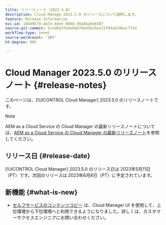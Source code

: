 ```yaml
---
title: リリースノート（2023.5.0）
description: Cloud Manage 2023.5.0 のリリースについて説明します。
feature: Release Information
exl-id: 18449b79-a67e-4dee-9004-d9a8ba9e6507
source-git-commit: 5ced643fabe0a670e456cbea72f9da8196ac774a
workflow-type: tm+mt
source-wordcount: '107'
ht-degree: 90%

---
```


# Cloud Manager 2023.5.0 のリリースノート {#release-notes}

このページは、[!UICONTROL Cloud Manager] 2023.5.0 のリリースノートです。

>[!NOTE]
>
>AEM as a Cloud Service の Cloud Manager の最新リリースノートについては、[AEM as a Cloud Service の Cloud Manager の最新リリースノート](https://experienceleague.adobe.com/ja/docs/experience-manager-cloud-service/content/release-notes/cloud-manager/current)を参照してください。

## リリース日 {#release-date}

[!UICONTROL Cloud Manager] 2023.5.0 のリリース日は 2023年5月11日（PT）です。次回のリリースは 2023年6月8日（PT）に予定されています。

## 新機能 {#what-is-new}

* [セルフサービスのコンテンツコピー](/help/using/content-copy.md) は、Cloud Manager UI を使用して、上位環境から下位環境へと利用できるようになりました。詳しくは、カスタマーサクセスエンジニアにお問い合わせください。

